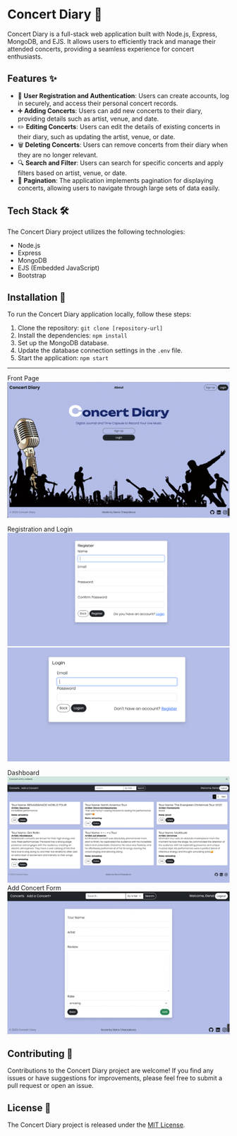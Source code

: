 # Concert Diary 🎵

Concert Diary is a full-stack web application built with Node.js, Express, MongoDB, and EJS. It allows users to efficiently track and manage their attended concerts, providing a seamless experience for concert enthusiasts.

## Features ✨

- 📝 **User Registration and Authentication**: Users can create accounts, log in securely, and access their personal concert records.
- ➕ **Adding Concerts**: Users can add new concerts to their diary, providing details such as artist, venue, and date.
- ✏️ **Editing Concerts**: Users can edit the details of existing concerts in their diary, such as updating the artist, venue, or date.
- 🗑️ **Deleting Concerts**: Users can remove concerts from their diary when they are no longer relevant.
- 🔍 **Search and Filter**: Users can search for specific concerts and apply filters based on artist, venue, or date.
- 📄 **Pagination**: The application implements pagination for displaying concerts, allowing users to navigate through large sets of data easily.

## Tech Stack 🛠️

The Concert Diary project utilizes the following technologies:

- Node.js
- Express
- MongoDB
- EJS (Embedded JavaScript)
- Bootstrap

## Installation 🚀

To run the Concert Diary application locally, follow these steps:

1. Clone the repository: `git clone [repository-url]`
2. Install the dependencies: `npm install`
3. Set up the MongoDB database.
4. Update the database connection settings in the `.env` file.
5. Start the application: `npm start`

---
Front Page
![Screenshot 1](./public/photos/front.png)

Registration and Login
![Screenshot 2](./public/photos/registration.png)
![Screenshot 3](./public/photos/login.png)

Dashboard
![Screenshot 4](./public/photos/dashboard.png)
Add Concert Form
![Screenshot 5](./public/photos/add.png)


## Contributing 🤝

Contributions to the Concert Diary project are welcome! If you find any issues or have suggestions for improvements, please feel free to submit a pull request or open an issue.

## License 📄

The Concert Diary project is released under the [MIT License](LICENSE).
